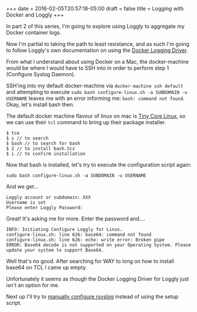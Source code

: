 +++
date = 2016-02-05T20:57:18-05:00
draft = false
title = Logging with Docker and Loggly
+++







In part 2 of this series, I'm going to explore using Loggly to aggregate my Docker container logs.

Now I'm partial to taking the path to least resistance, and as such I'm going to follow Loggly's own documentation on using the [Docker Logging Driver](https://www.loggly.com/docs/docker-logging-driver/).

From what I understand about using Docker on a Mac, the docker-machine would be where I would have to SSH into in order to perform step 1 (Configure Syslog Daemon).

SSH'ing into my default docker-machine via `docker-machine ssh default` and attempting to execute `sudo bash configure-linux.sh -a SUBDOMAIN -u USERNAME` leaves me with an error informing me: `bash: command not found`. Okay, let's install bash then.

The default docker machine flavour of linux on mac is [Tiny Core Linux](http://www.tinycorelinux.net), so we can use their `tcl` command to bring up their package installer.

```
$ tce
$ s // to search
$ bash // to search for bash
$ 2 // to install bash.tcz
$ i // to confirm installation
```

Now that bash is installed, let's try to execute the configuration script again:

```
sudo bash configure-linux.sh -a SUBDOMAIN -u USERNAME
```

And we get...

```
Loggly account or subdomain: XXX
Username is set
Please enter Loggly Password:
```

Great! It's asking me for more. Enter the password and....

```
INFO: Initiating Configure Loggly for Linux.
configure-linux.sh: line 626: base64: command not found
configure-linux.sh: line 626: echo: write error: Broken pipe
ERROR: Base64 decode is not supported on your Operating System. Please update your system to support Base64.
```

Well that's no good. After searching for WAY to long on how to install base64 on TCL I came up empty.

Unfortunately it seems as though the Docker Logging Driver for Loggly just isn't an option for me.

Next up I'll try to [manually configure rsyslog](https://www.loggly.com/docs/rsyslog-manual-configuration/) instead of using the setup script.